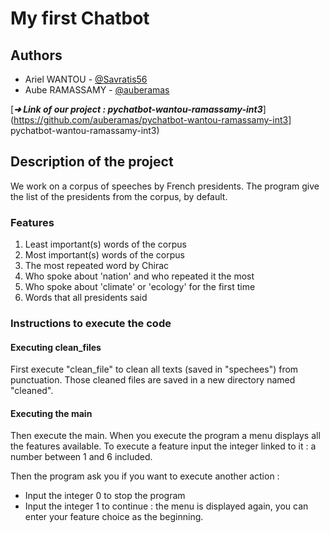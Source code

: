 # My first Chatbot


## Authors

* Ariel WANTOU - [@Savratis56](https://github.com/Savratis56)
* Aube RAMASSAMY - [@auberamas](https://github.com/auberamas)
 
[***➜ Link of our project : pychatbot-wantou-ramassamy-int3***](https://github.com/auberamas/pychatbot-wantou-ramassamy-int3]
pychatbot-wantou-ramassamy-int3)

## Description of the project

We work on a corpus of speeches by French presidents.
The program give the list of the presidents from the corpus, by default.

### Features
1. Least important(s) words of the corpus 
2. Most important(s) words of the corpus 
3. The most repeated word by Chirac 
4. Who spoke about 'nation' and who repeated it the most 
5. Who spoke about 'climate' or 'ecology' for the first time 
6. Words that all presidents said 

### Instructions to execute the code

#### Executing clean_files
First execute "clean_file" to clean all texts (saved in "spechees") from punctuation. 
Those cleaned files are saved in a new directory named "cleaned".

#### Executing the main
Then execute the main.
When you execute the program a menu displays all the features available.
To execute a feature input the integer linked to it : a number between 1 and 6 included. 

Then the program ask you if you want to execute another action : 
* Input the integer 0 to stop the program
* Input the integer 1 to continue : the menu is displayed again, you can enter your feature choice as the beginning.
